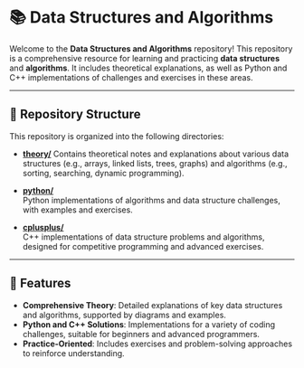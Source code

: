 # 📚 Data Structures and Algorithms

Welcome to the **Data Structures and Algorithms** repository! This repository is a comprehensive resource for learning and practicing **data structures** and **algorithms**. It includes theoretical explanations, as well as Python and C++ implementations of challenges and exercises in these areas.

---

## 📂 Repository Structure

This repository is organized into the following directories:

- [**theory/**](https://github.com/muriloms/data-structures-algorithms/tree/main/theory)
  Contains theoretical notes and explanations about various data structures (e.g., arrays, linked lists, trees, graphs) and algorithms (e.g., sorting, searching, dynamic programming).

- [**python/**](https://github.com/muriloms/data-structure-algorithms/tree/main/python)  
  Python implementations of algorithms and data structure challenges, with examples and exercises.

- [**cplusplus/**](https://github.com/muriloms/data-structure-algorithms/tree/main/cplusplus)  
  C++ implementations of data structure problems and algorithms, designed for competitive programming and advanced exercises.

---

## 🚀 Features

- **Comprehensive Theory**: Detailed explanations of key data structures and algorithms, supported by diagrams and examples.
- **Python and C++ Solutions**: Implementations for a variety of coding challenges, suitable for beginners and advanced programmers.
- **Practice-Oriented**: Includes exercises and problem-solving approaches to reinforce understanding.

